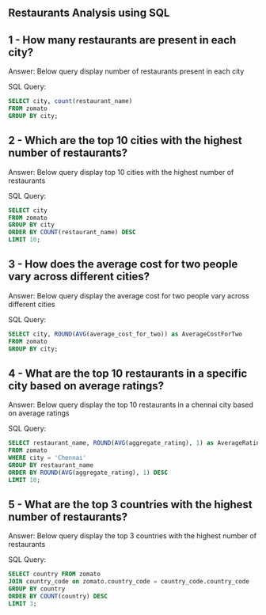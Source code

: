 ## Restaurants Analysis using SQL

## 1 - How many restaurants are present in each city?
Answer: Below query display number of restaurants present in each city

SQL Query:
```sql 
SELECT city, count(restaurant_name) 
FROM zomato 
GROUP BY city;
```

## 2 - Which are the top 10 cities with the highest number of restaurants?
Answer: Below query display top 10 cities with the highest number of restaurants

SQL Query:
```sql 
SELECT city 
FROM zomato 
GROUP BY city 
ORDER BY COUNT(restaurant_name) DESC 
LIMIT 10;
```

## 3 - How does the average cost for two people vary across different cities?
Answer: Below query display the average cost for two people vary across different cities

SQL Query:
```sql 
SELECT city, ROUND(AVG(average_cost_for_two)) as AverageCostForTwo 
FROM zomato 
GROUP BY city;
```

## 4 - What are the top 10 restaurants in a specific city based on average ratings?
Answer: Below query display the top 10 restaurants in a chennai city based on average ratings

SQL Query:
```sql 
SELECT restaurant_name, ROUND(AVG(aggregate_rating), 1) as AverageRating 
FROM zomato 
WHERE city = 'Chennai'
GROUP BY restaurant_name 
ORDER BY ROUND(AVG(aggregate_rating), 1) DESC 
LIMIT 10;
```

## 5 - What are the top 3 countries with the highest number of restaurants?
Answer: Below query display the top 3 countries with the highest number of restaurants

SQL Query:
```sql 
SELECT country FROM zomato 
JOIN country_code on zomato.country_code = country_code.country_code 
GROUP BY country 
ORDER BY COUNT(country) DESC 
LIMIT 3;
```